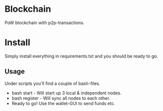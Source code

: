 # Blockchain

PoW blockchain with p2p-transactions.

<h1>Install</h1>
Simply install everything in requirements.txt and you should be ready to go.

<h2>Usage</h2>
Under scripts you'll find a couple of bash-files.

<ul>
  <li>bash start - Will start up 3 local & independent nodes.</li>
  <li>bash register - Will sync all nodes to each other.</li>
  <li>Ready to go! Use the wallet-GUI to send funds etc.</li>
</ul>  
